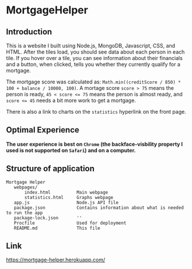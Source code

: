 # MortgageHelper

## Introduction
This is a website I built using Node.js, MongoDB, Javascript, CSS, and HTML. After the tiles load, you should see data about each person in each tile. If you hover over a tile, you can see information about their financials and a button, when clicked, tells you whether they currently qualify for a mortgage.

The mortgage score was calculated as: `Math.min((creditScore / 850) * 100 + balance / 10000, 100)`. A mortage score `score > 75` means the person is ready, `45 < score <= 75` means the person is almost ready, and `score <= 45` needs a bit more work to get a mortgage.

There is also a link to charts on the `statistics` hyperlink on the front page.

## Optimal Experience
**The user experience is best on `Chrome` (the backface-visbility property I used is not supported on `Safari`) and on a computer.** 

## Structure of application
```
Mortgage Helper
   webpages/               
       index.html          Main webpage
       statistics.html     Graphs webpage
   app.js                  Node.js API file
   package.json            Contains information about what is needed to run the app
   package-lock.json       ''
   Procfile                Used for deployment
   README.md               This file
```

## Link
https://mortgage-helper.herokuapp.com/
